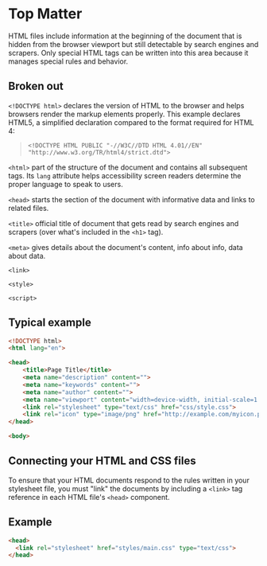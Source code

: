 # Top Matter
HTML files include information at the beginning of the document that is hidden from the browser viewport but still detectable by search engines and scrapers. Only special HTML tags can be written into this area because it manages special rules and behavior.

## Broken out

`<!DOCTYPE html>` declares the version of HTML to the browser and helps browsers render the markup elements properly. This example declares HTML5, a simplified declaration compared to the format required for HTML 4:
>`<!DOCTYPE HTML PUBLIC "-//W3C//DTD HTML 4.01//EN" "http://www.w3.org/TR/html4/strict.dtd">`

`<html>` part of the structure of the document and contains all subsequent tags. Its `lang` attribute helps accessibility screen readers determine the proper language to speak to users.

`<head>` starts the section of the document with informative data and links to related files.

`<title>` official title of document that gets read by search engines and scrapers (over what's included in the `<h1>` tag).

`<meta>` gives details about the document's content, info about info, data about data.

`<link>`

`<style>`

`<script>`

## Typical example
```html
<!DOCTYPE html>
<html lang="en">

<head>
    <title>Page Title</title>
    <meta name="description" content="">
    <meta name="keywords" content="">
    <meta name="author" content="">
    <meta name="viewport" content="width=device-width, initial-scale=1.0">
    <link rel="stylesheet" type="text/css" href="css/style.css">
    <link rel="icon" type="image/png" href="http://example.com/myicon.png">
</head>

<body>
```

## Connecting your HTML and CSS files
To ensure that your HTML documents respond to the rules written in your stylesheet file, you must "link" the documents by including a `<link>` tag reference in each HTML file's `<head>` component.

## Example
```html
<head>
  <link rel="stylesheet" href="styles/main.css" type="text/css">
</head>
```
